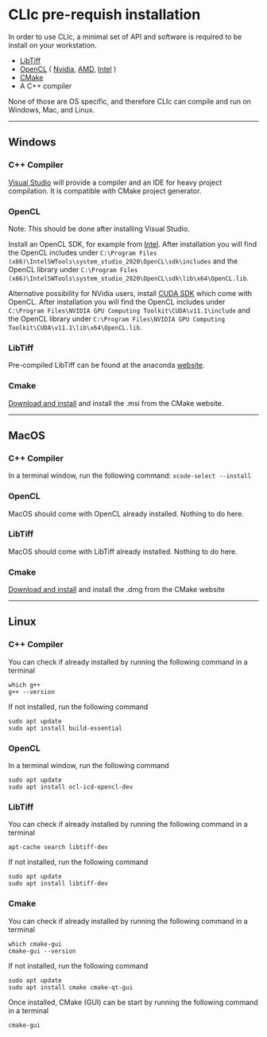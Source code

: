 # CLIc pre-requish installation

In order to use CLIc, a minimal set of API and software is required to be install on your workstation.  
- [LibTiff](http://www.simplesystems.org/libtiff/)
- [OpenCL](https://www.khronos.org/opencl/) 
(
    [Nvidia](https://developer.nvidia.com/cuda-downloads), 
    [AMD](https://github.com/GPUOpen-LibrariesAndSDKs/OCL-SDK/releases), 
    [Intel](https://software.intel.com/content/www/us/en/develop/tools/opencl-sdk.html)
)
- [CMake](https://cmake.org/)
- A C++ compiler

None of those are OS specific, and therefore CLIc can compile and run on Windows, Mac, and Linux.

---

## Windows

### C++ Compiler
[Visual Studio](https://visualstudio.microsoft.com/downloads/) will provide a compiler and an IDE for heavy project compilation. It is compatible with CMake project generator.  

### OpenCL
Note: This should be done after installing Visual Studio.

Install an OpenCL SDK, for example from [Intel](https://software.intel.com/content/www/us/en/develop/tools/opencl-sdk/choose-download.html).  After installation you will find the OpenCL includes under `C:\Program Files (x86)\IntelSWTools\system_studio_2020\OpenCL\sdk\includes` and the OpenCL library under `C:\Program Files (x86)\IntelSWTools\system_studio_2020\OpenCL\sdk\lib\x64\OpenCL.lib`.

Alternative possibility for NVidia users, install [CUDA SDK](https://developer.nvidia.com/cuda-downloads) which come with OpenCL. After installation you will find the OpenCL includes under `C:\Program Files\NVIDIA GPU Computing Toolkit\CUDA\v11.1\include` and the OpenCL library under `C:\Program Files\NVIDIA GPU Computing Toolkit\CUDA\v11.1\lib\x64\OpenCL.lib`.

### LibTiff
Pre-compiled LibTiff can be found at the anaconda [website](https://anaconda.org/anaconda/libtiff/files).

### Cmake
[Download and install](https://github.com/Kitware/CMake/releases/download/v3.19.0/cmake-3.19.0-win64-x64.msi) and install the .msi from the CMake website.

---
## MacOS

### C++ Compiler
In a terminal window, run the following command: `xcode-select --install`

### OpenCL
MacOS should come with OpenCL already installed. Nothing to do here.

### LibTiff
MacOS should come with LibTiff already installed. Nothing to do here.

### Cmake
[Download and install](https://github.com/Kitware/CMake/releases/download/v3.19.0/cmake-3.19.0-Darwin-x86_64.dmg) and install the .dmg from the CMake website

---
## Linux

### C++ Compiler
You can check if already installed by running the following command in a terminal
```
which g++
g++ --version
```
If not installed, run the following command
```
sudo apt update
sudo apt install build-essential
```

### OpenCL
In a terminal window, run the following command
```
sudo apt update
sudo apt install ocl-icd-opencl-dev 
```

### LibTiff
You can check if already installed by running the following command in a terminal
```
apt-cache search libtiff-dev
```
If not installed, run the following command
```
sudo apt update
sudo apt install libtiff-dev 
```

### Cmake
You can check if already installed by running the following command in a terminal
```
which cmake-gui
cmake-gui --version
```
If not installed, run the following command
```
sudo apt update
sudo apt install cmake cmake-qt-gui 
```
Once installed, CMake (GUI) can be start by running the following command in a terminal
```
cmake-gui 
```







